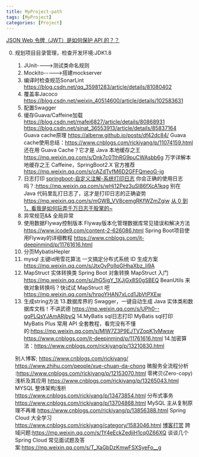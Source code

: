 ```yaml
---
title: MyProject-path
tags: [MyProject]
categories: [Project]
---
```



[JSON Web 令牌（JWT）是如何保护 API 的？？](https://mp.weixin.qq.com/s/UVmVBGggsaiuFH-WEtSRkg)

0. 规划项目目录管理，检查开发环境:JDK1.8
    1. JUnit---->测试类命名规则
    2. Mockito----->搭建mockserver
    3. 编译时检查规范SonarLint
        https://blog.csdn.net/qq_35981283/article/details/81080402
    4. 覆盖率Jacoco
        https://blog.csdn.net/weixin_40514600/article/details/102583631
    5. 配置Swagger
    6. 缓存Guava/Caffeine加载
        https://blog.csdn.net/mafei6827/article/details/80868931
        https://blog.csdn.net/sinat_36553913/article/details/85837164
        Guava cache原理    https://albenw.github.io/posts/df42dc84/
        Guava cache使用总结：https://www.cnblogs.com/rickiyang/p/11074159.html
        还在用 Guava Cache？它才是 Java 本地缓存之王  https://mp.weixin.qq.com/s/Dnk7c0TthRG9puCWAsbb6g
        万字详解本地缓存之王 Caffeine，SpringBoot2.X 官方推荐  https://mp.weixin.qq.com/s/cAZdTyfM6D2GFFQmeoG-jg
    6. 日志打印
        [springboot-自定义注解-系统打印日志](https://zhuanlan.zhihu.com/p/96597358)
        你会正确的使用日志吗？:https://mp.weixin.qq.com/s/wHj12Pez3uSI86fXcA1kqg
        别在 Java 代码里乱打日志了，这才是打印日志的正确姿势   https://mp.weixin.qq.com/s/mGWB_VV8cemgRKfWZmZgiw
        [从 0 到 1，看我是如何玩弄千万日志于股掌的~](https://mp.weixin.qq.com/s/9x4HHTrPexwPvCqRZytNxw)
    7. 异常规范&& 全局异常
    8. 使用数据Flyway控制版本 
        Flyway版本化管理数据库常见错误和解决方法 https://www.icode9.com/content-2-626086.html
        Spring Boot项目使用Flyway的详细教程 https://www.cnblogs.com/it-deepinmind/p/11761616.html
    9. 分页MybatisHepler    
    10. mysql 主键id用雪花算法
        一文搞定分布式系统 ID 生成方案  https://mp.weixin.qq.com/s/JtxOvPoIIpGHhaXbz_Ii9A
    11. MapStruct 实体转换类
        Spring Boot 对象转换 MapStruct 入门    https://mp.weixin.qq.com/s/JhG5igY_1XJjGx8S0gSBEQ
        BeanUtils 来做对象转换吗？快试试 MapStruct 吧   https://mp.weixin.qq.com/s/hrpoYHAN7xLcd1JbVtPXEw
    12. 生成string方法
    13.数据库界的 Swagger，一键自动生成 Java 实体类和数据库文档！不讲武德
        https://mp.weixin.qq.com/s/UPh0--gqPLQsYJAmARjbyQ
    14.MyBatis  sql日志打印
        MyBatis  sql打印
        MyBatis Plus 常用 API 全套教程，看完没有不懂的:https://mp.weixin.qq.com/s/MIW7Z3P9EJTVZopK1vMwsw
        https://www.cnblogs.com/it-deepinmind/p/11761616.html
    14.加密算法：https://www.cnblogs.com/rickiyang/p/13210830.html



    别人博客;  https://www.cnblogs.com/rickiyang/
    https://www.zhihu.com/people/xue-chuan-da-chong
微服务全流程分析  :https://www.cnblogs.com/rickiyang/p/12153070.html
零拷贝(Zero-copy) 浅析及其应用  https://www.cnblogs.com/rickiyang/p/13265043.html
MYSQL 整体架构浅析 https://www.cnblogs.com/rickiyang/p/13473854.html
分布式事务 https://www.cnblogs.com/rickiyang/p/13704868.html
MySQL 主从复制原理不再难 https://www.cnblogs.com/rickiyang/p/13856388.html
 Spring Cloud 大全学习  https://www.cnblogs.com/rickiyang/category/1583046.html
[博客打赏](https://www.cnblogs.com/brady-wang/p/8416116.html)
跨域问题:https://mp.weixin.qq.com/s/1Y4eEckZedjiH1cq0Z66XQ
谈谈几个 Spring Cloud 常见面试题及答案:https://mp.weixin.qq.com/s/T_XaGbDzKmwFSXSyeFo__g